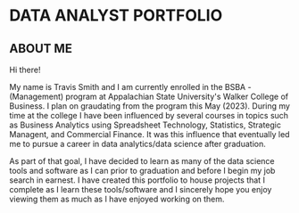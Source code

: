 # DATA ANALYST PORTFOLIO

## ABOUT ME

Hi there!

My name is Travis Smith and I am currently enrolled in the BSBA - (Management) program at Appalachian State University's Walker College of Business. I plan on graudating from the program this May (2023). During my time at the college I have been influenced by several courses in topics such as Business Analytics using Spreadsheet Technology, Statistics, Strategic Managent, and Commercial Finance. It was this influence that eventually led me to pursue a career in data analytics/data science after graduation. 

As part of that goal, I have decided to learn as many of the data science tools and software as I can prior to graduation and before I begin my job search in earnest. I have created this portfolio to house projects that I complete as I learn these tools/software and I sincerely hope you enjoy viewing them as much as I have enjoyed working on them. 
